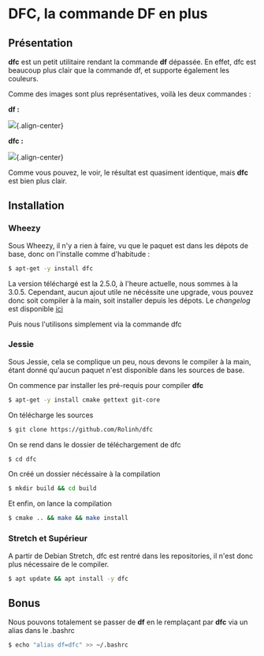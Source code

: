 # DFC, la commande DF en plus 
 
## Présentation 
 
**dfc** est un petit utilitaire rendant la commande **df** dépassée. En 
effet, dfc est beaucoup plus clair que la commande df, et supporte 
également les couleurs. 
 
Comme des images sont plus représentatives, voilà les deux commandes : 
 
**df :** 
 
![](/df.png){.align-center} 
 
**dfc :** 
 
![](/dfc.png){.align-center} 
 
Comme vous pouvez, le voir, le résultat est quasiment identique, mais 
**dfc** est bien plus clair. 
 
## Installation 
 
### Wheezy 
 
Sous Wheezy, il n'y a rien à faire, vu que le paquet est dans les 
dépots de base, donc on l'installe comme d'habitude : 
 
``` bash 
$ apt-get -y install dfc 
``` 
 
La version téléchargé est la 2.5.0, à l'heure actuelle, nous sommes à 
la 3.0.5. Cependant, aucun ajout utile ne nécéssite une upgrade, vous 
pouvez donc soit compiler à la main, soit installer depuis les dépots. 
Le *changelog* est disponible 
[ici](https://github.com/Rolinh/dfc/blob/master/CHANGELOG.md) 
 
Puis nous l'utilisons simplement via la commande dfc 
 
### Jessie 
 
Sous Jessie, cela se complique un peu, nous devons le compiler à la 
main, étant donné qu'aucun paquet n'est disponible dans les sources de 
base. 
 
On commence par installer les pré-requis pour compiler **dfc** 
 
``` bash 
$ apt-get -y install cmake gettext git-core 
``` 
 
On télécharge les sources 
 
``` bash 
$ git clone https://github.com/Rolinh/dfc 
``` 
 
On se rend dans le dossier de téléchargement de dfc 
 
``` bash 
$ cd dfc 
``` 
 
On créé un dossier nécéssaire à la compilation 
 
``` bash 
$ mkdir build && cd build 
``` 
 
Et enfin, on lance la compilation 
 
``` bash 
$ cmake .. && make && make install 
``` 
 
### Stretch et Supérieur 
 
A partir de Debian Stretch, dfc est rentré dans les repositories, il 
n'est donc plus nécessaire de le compiler. 
 
``` bash 
$ apt update && apt install -y dfc 
``` 
 
## Bonus 
 
Nous pouvons totalement se passer de **df** en le remplaçant par **dfc** 
via un alias dans le .bashrc 
 
``` bash 
$ echo "alias df=dfc" >> ~/.bashrc 
``` 
